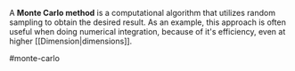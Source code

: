 A **Monte Carlo method** is a computational algorithm that utilizes random sampling to obtain the desired result. As an example, this approach is often useful when doing numerical integration, because of it's efficiency, even at higher [[Dimension|dimensions]].

#monte-carlo